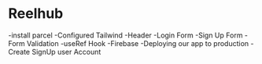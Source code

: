 # Reelhub 

-install parcel
-Configured  Tailwind
-Header
-Login Form
-Sign Up Form
-Form  Validation
-useRef Hook
-Firebase
-Deploying our app to production
-Create SignUp  user Account
 